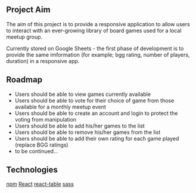 ## Project Aim
The aim of this project is to provide a responsive application to allow users to interact with an ever-growing library of board games used for a local meetup group.

Currently stored on Google Sheets - the first phase of development is to provide the same imformation (for example; bgg rating, number of players, duration) in a responsive app.

## Roadmap
- Users should be able to view games currently available
- Users should be able to vote for their choice of game from those available for a monthly meetup event
- Users should be able to create an account and login to protect the voting from manipulation
- Users should be able to add his/her games to the list
- Users should be able to remove his/her games from the list
- Users should be able to add their own rating for each game played (replace BGG ratings)
- to be continued...

## Technologies
[npm](https://www.npmjs.com)
[React](https://reactjs.org)
[react-table](https://github.com/react-tools/react-table)
[sass](http://sass-lang.com)

